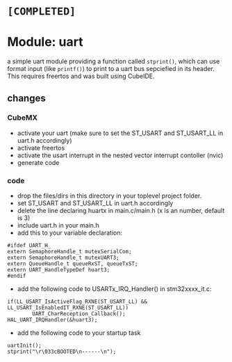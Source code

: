 # `[COMPLETED]`
# Module: uart
a simple uart module providing a function called `stprint()`, which can use format input (like `printf()`) to print to a uart bus sepciefied in its header. This requires freertos and was built using CubeIDE.
## changes
### CubeMX
* activate your uart (make sure to set the ST_USART and ST_USART_LL in uart.h accordingly)
* activate freertos
* activate the usart interrupt in the nested vector interrupt contoller (nvic)
* generate code
### code
* drop the files/dirs in this directory in your toplevel project folder.
* set ST_USART and ST_USART_LL in uart.h accordingly
* delete the line declaring huartx in main.c/main.h (x is an number, default is 3)
* include uart.h in your main.h
* add this to your variable declaration:
```
#ifdef UART_H_
extern SemaphoreHandle_t mutexSerialCom;
extern SemaphoreHandle_t mutexUART3;
extern QueueHandle_t queueRxST, queueTxST;
extern UART_HandleTypeDef huart3;
#endif
```

* add the following code to USARTx_IRQ_Handler() in stm32xxxx_it.c:
```
if(LL_USART_IsActiveFlag_RXNE(ST_USART_LL) && LL_USART_IsEnabledIT_RXNE(ST_USART_LL))
        UART_CharReception_Callback();
HAL_UART_IRQHandler(&huart3);
```

* add the following code to your startup task
```
uartInit();
stprint("\r\033cBOOTED\n------\n");
```
